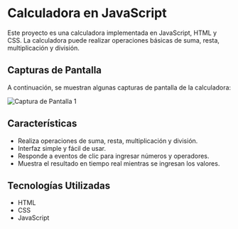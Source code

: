 # Calculadora en JavaScript

Este proyecto es una calculadora implementada en JavaScript, HTML y CSS. La calculadora puede realizar operaciones básicas de suma, resta, multiplicación y división.

## Capturas de Pantalla

A continuación, se muestran algunas capturas de pantalla de la calculadora:

![Captura de Pantalla 1](![image](https://github.com/MarlonMontenegro/calculator_Js/assets/103525183/d3aafc36-258d-45ce-9234-1a4eb32002fe)
)

## Características

- Realiza operaciones de suma, resta, multiplicación y división.
- Interfaz simple y fácil de usar.
- Responde a eventos de clic para ingresar números y operadores.
- Muestra el resultado en tiempo real mientras se ingresan los valores.

## Tecnologías Utilizadas

- HTML
- CSS
- JavaScript

